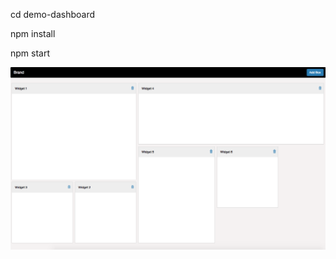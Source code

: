 

cd demo-dashboard

npm install

npm start


![demo-dashboard](/demo-dashboard/demo-dashboard.png?raw=true "Demo Dashboard")
